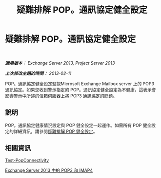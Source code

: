 ﻿---
title: 疑難排解 POP。通訊協定健全設定
TOCTitle: 疑難排解 POP。通訊協定健全設定
ms:assetid: 4a205a83-153a-4e93-a7af-43d2ab815809
ms:mtpsurl: https://technet.microsoft.com/zh-tw/library/ms.exch.scom.pop.protocol(v=EXCHG.150)
ms:contentKeyID: 53276402
ms.date: 03/07/2017
mtps_version: v=EXCHG.150
ms.translationtype: MT
---

# 疑難排解 POP。通訊協定健全設定

 

_**適用版本：** Exchange Server 2013, Project Server 2013_

_**上次修改主題的時間：** 2013-02-11_

POP。通訊協定健全設定監視Microsoft Exchange Mailbox server 上的 POP3 通訊協定。如果您收到警示指定的 POP。通訊協定健全設定為不健康，這表示會影響警示中所述的信箱伺服器上將 POP3 通訊協定的問題。

## 說明

POP。通訊協定健康情況設定與 POP 健全設定一起運作。如需所有 POP 健全設定的詳細資訊，請參閱[疑難排解 POP 健全設定](troubleshooting-pop-health-set.md)。

## 相關資訊

[Test-PopConnectivity](https://technet.microsoft.com/zh-tw/library/bb738143\(v=exchg.150\))

[Exchange Server 2013 中的 POP3 和 IMAP4](https://technet.microsoft.com/zh-tw/library/jj657728\(v=exchg.150\))

